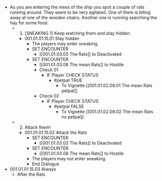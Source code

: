 - As you are entering the mess of the ship you spot a couple of rats running around. They seem to be very agitated. One of them is biting away at one of the wooden chairs. Another one is running searching the hay for some food.
	- 1. [SNEAKING 1] Keep watching them and stay hidden.
		- 001.01.01.15.01 Stay hidden
			- The players may enter sneaking.
			- SET ENCOUNTER
				- [[001.01.03.03 The Rats]] to Deactivated
			- SET ENCOUNTER
				- [[001.01.03.08 The mean Rats]] to Hostile
				- Check 01
					- IF Player CHECK STATUS
						- #petpal TRUE
							- To Vignette [[001.01.02.08.01 The mean Rats petpal]]
				- Check 02
					- IF Player CHECK STATUS
						- #petpal FALSE
							- To Vignette [[001.01.02.08.02 The mean Rats no petpal]]
	- 2. Attack them!
		- 001.01.01.15.02 Attack the Rats
			- SET ENCOUNTER
				- [[001.01.03.03 The Rats]] to Deactivated
			- SET ENCOUNTER
				- [[001.01.03.08 The mean Rats]] to Hostile
			- The players may not enter sneaking.
			- End Dialogue
- 001.01.01.15.03 Always
	- After the Rats